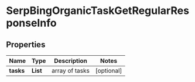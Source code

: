 # SerpBingOrganicTaskGetRegularResponseInfo


## Properties

| Name | Type | Description | Notes |
|------------ | ------------- | ------------- | -------------|
**tasks** | **List<SerpBingOrganicTaskGetRegularTaskInfo>** | array of tasks |[optional]|